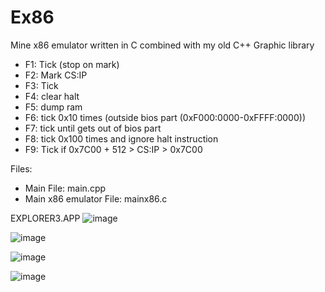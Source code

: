# Ex86
Mine x86 emulator written in C combined with my old C++ Graphic library

- F1: Tick (stop on mark)
- F2: Mark CS:IP
- F3: Tick
- F4: clear halt
- F5: dump ram
- F6: tick 0x10 times (outside bios part (0xF000:0000-0xFFFF:0000))
- F7: tick until gets out of bios part
- F8: tick 0x100 times and ignore halt instruction
- F9: Tick if 0x7C00 + 512 > CS:IP > 0x7C00
  
Files:
- Main File: main.cpp
- Main x86 emulator File: mainx86.c

EXPLORER3.APP
![image](https://github.com/user-attachments/assets/820904f6-0b6a-4aba-9ba9-4f18c83ec8c8)

![image](https://github.com/user-attachments/assets/3abd16f2-2c40-4a64-87ce-58c7205a5626)

![image](https://github.com/user-attachments/assets/ef5e6945-0ff3-4bcd-a9e5-a12e50828342)

![image](https://github.com/user-attachments/assets/1a15dae0-81b0-4e47-a515-3e7756454b3b)
